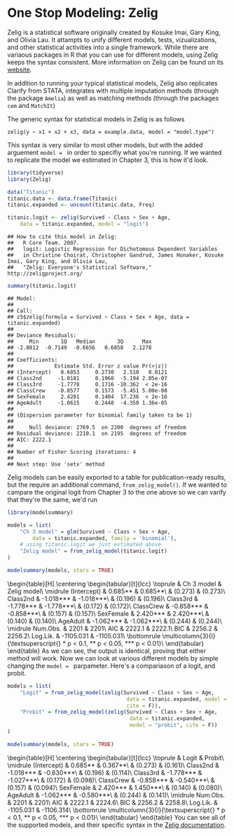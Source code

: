 # One Stop Modeling: Zelig

Zelig is a statistical software originally created by Kosuke Imai, Gary King, and Olivia Lau. It attampts to unify different models, 
tests, vizualizations, and other statistical activities into a single framework. While there are variaous packages in R that you
can use for different models, using Zelig keeps the syntax consistent. More information on Zelig can be found on its 
[website](https://zeligproject.org/).

In addition to running your typical statistical models, Zelig also replicates Clarify from STATA, integrates with 
multiple imputation methods (through the package `Amelia`) as well as matching methods (through the packages `cem` and `MatchIt`)

The generic syntax for statistical models in Zelig is as follows

```
zelig(y ~ x1 + x2 + x3, data = example.data, model = "model.type")
```

This syntax is very similar to most other models, but with the added arguement `model = ` in order to specifiy what you're running. If
we wanted to replicate the model we estimated in Chapter 3, this is how it'd look.

```r
library(tidyverse)
library(Zelig)

data("Titanic")
titanic.data <- data.frame(Titanic)
titanic.expanded <- uncount(titanic.data, Freq)

titanic.logit <- zelig(Survived ~ Class + Sex + Age, 
    data = titanic.expanded, model = "logit")
```

```
## How to cite this model in Zelig:
##   R Core Team. 2007.
##   logit: Logistic Regression for Dichotomous Dependent Variables
##   in Christine Choirat, Christopher Gandrud, James Honaker, Kosuke Imai, Gary King, and Olivia Lau,
##   "Zelig: Everyone's Statistical Software," http://zeligproject.org/
```

```r
summary(titanic.logit)
```

```
## Model: 
## 
## Call:
## z5$zelig(formula = Survived ~ Class + Sex + Age, data = titanic.expanded)
## 
## Deviance Residuals: 
##     Min       1Q   Median       3Q      Max  
## -2.0812  -0.7149  -0.6656   0.6858   2.1278  
## 
## Coefficients:
##             Estimate Std. Error z value Pr(>|z|)
## (Intercept)   0.6853     0.2730   2.510   0.0121
## Class2nd     -1.0181     0.1960  -5.194 2.05e-07
## Class3rd     -1.7778     0.1716 -10.362  < 2e-16
## ClassCrew    -0.8577     0.1573  -5.451 5.00e-08
## SexFemale     2.4201     0.1404  17.236  < 2e-16
## AgeAdult     -1.0615     0.2440  -4.350 1.36e-05
## 
## (Dispersion parameter for binomial family taken to be 1)
## 
##     Null deviance: 2769.5  on 2200  degrees of freedom
## Residual deviance: 2210.1  on 2195  degrees of freedom
## AIC: 2222.1
## 
## Number of Fisher Scoring iterations: 4
## 
## Next step: Use 'setx' method
```

Zelig models can be easily exported to a table for publication-ready results, but the require an additional command, `from_zelig_model()`. 
If we wanted to campare the original logit from Chapter 3 to the one above so we can varify that they're the same, we'd run 

```r
library(modelsummary)

models = list(
    "Ch 3 model" = glm(Survived ~ Class + Sex + Age, 
        data = titanic.expanded, family = 'binomial'),
    # using titanic.logit we just estimated above
    "Zelig model" = from_zelig_model(titanic.logit)
)

modelsummary(models, stars = TRUE)
```

\begin{table}[H]
\centering
\begin{tabular}[t]{lcc}
\toprule
  & Ch 3 model & Zelig model\\
\midrule
(Intercept) & 0.685** & 0.685**\\
 & (0.273) & (0.273)\\
Class2nd & -1.018*** & -1.018***\\
 & (0.196) & (0.196)\\
Class3rd & -1.778*** & -1.778***\\
 & (0.172) & (0.172)\\
ClassCrew & -0.858*** & -0.858***\\
 & (0.157) & (0.157)\\
SexFemale & 2.420*** & 2.420***\\
 & (0.140) & (0.140)\\
AgeAdult & -1.062*** & -1.062***\\
 & (0.244) & (0.244)\\
\midrule
Num.Obs. & 2201 & 2201\\
AIC & 2222.1 & 2222.1\\
BIC & 2256.2 & 2256.2\\
Log.Lik. & -1105.031 & -1105.031\\
\bottomrule
\multicolumn{3}{l}{\textsuperscript{} * p < 0.1, ** p < 0.05, *** p < 0.01}\\
\end{tabular}
\end{table}
As we can see, the output is identical, proving that either method will work. Now we can look at various different models by simple changing the
`model = ` parpameter. Here's a compariason of a logit, and probit.


```r
models = list(
    "Logit" = from_zelig_model(zelig(Survived ~ Class + Sex + Age, 
                                      data = titanic.expanded, model = "logit", 
                                      cite = F)),
    "Probit" = from_zelig_model(zelig(Survived ~ Class + Sex + Age, 
                                       data = titanic.expanded, 
                                       model = "probit", cite = F))
)

modelsummary(models, stars = TRUE)
```

\begin{table}[H]
\centering
\begin{tabular}[t]{lcc}
\toprule
  & Logit & Probit\\
\midrule
(Intercept) & 0.685** & 0.367**\\
 & (0.273) & (0.161)\\
Class2nd & -1.018*** & -0.630***\\
 & (0.196) & (0.114)\\
Class3rd & -1.778*** & -1.027***\\
 & (0.172) & (0.098)\\
ClassCrew & -0.858*** & -0.540***\\
 & (0.157) & (0.094)\\
SexFemale & 2.420*** & 1.450***\\
 & (0.140) & (0.080)\\
AgeAdult & -1.062*** & -0.580***\\
 & (0.244) & (0.141)\\
\midrule
Num.Obs. & 2201 & 2201\\
AIC & 2222.1 & 2224.6\\
BIC & 2256.2 & 2258.8\\
Log.Lik. & -1105.031 & -1106.314\\
\bottomrule
\multicolumn{3}{l}{\textsuperscript{} * p < 0.1, ** p < 0.05, *** p < 0.01}\\
\end{tabular}
\end{table}
You can see all of the supported models, and their specific syntax in the [Zelig documentation](http://docs.zeligproject.org/articles/index.html#section-core-zelig-model-details).
